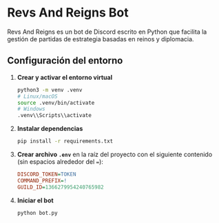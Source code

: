 # Revs And Reigns Bot

Revs And Reigns es un bot de Discord escrito en Python que facilita la gestión de partidas de estrategia basadas en reinos y diplomacia.

## Configuración del entorno

1. **Crear y activar el entorno virtual**
   ```bash
   python3 -m venv .venv
   # Linux/macOS
   source .venv/bin/activate
   # Windows
   .venv\\Scripts\\activate
   ```

2. **Instalar dependencias**
   ```bash
   pip install -r requirements.txt
   ```

3. **Crear archivo `.env`** en la raíz del proyecto con el siguiente contenido (sin espacios alrededor del `=`):
   ```ini
   DISCORD_TOKEN=TOKEN
   COMMAND_PREFIX=!
   GUILD_ID=1366279954240765982
   ```

4. **Iniciar el bot**
   ```bash
   python bot.py
   ```

